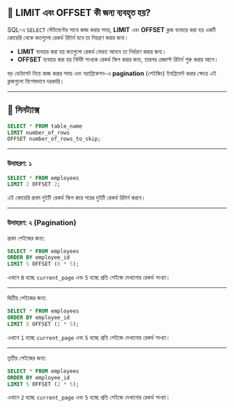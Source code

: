 ## 📌 LIMIT এবং OFFSET কী জন্য ব্যবহৃত হয়?

SQL-এ `SELECT` স্টেটমেন্টের সাথে কাজ করার সময়, **LIMIT** এবং **OFFSET** ক্লজ ব্যবহার করা হয় একটি কোয়েরি থেকে কতগুলো রেকর্ড রিটার্ন হবে তা নিয়ন্ত্রণ করার জন্য।

- **LIMIT** ব্যবহার করা হয় কতগুলো রেকর্ড ফেরত আনবে তা নির্ধারণ করার জন্য।
- **OFFSET** ব্যবহার করা হয় নির্দিষ্ট সংখ্যক রেকর্ড স্কিপ করার জন্য, তারপর রেজাল্ট রিটার্ন শুরু করার আগে।

বড় ডেটাসেট নিয়ে কাজ করার সময় এবং অ্যাপ্লিকেশন-এ **pagination** (পেইজিং) ইমপ্লিমেন্ট করার ক্ষেত্রে এই ক্লজগুলো বিশেষভাবে দরকারি।

---

## 📑 সিনট্যাক্স

```sql
SELECT * FROM table_name
LIMIT number_of_rows
OFFSET number_of_rows_to_skip;
```

---

### উদাহরণ: ১

```sql
SELECT * FROM employees
LIMIT 2 OFFSET 2;
```

এই কোয়েরি প্রথম দুইটি রেকর্ড স্কিপ করে পরের দুইটি রেকর্ড রিটার্ন করবে।

---

### উদাহরণ: ২ (Pagination)

প্রথম পেইজের জন্য:

```sql
SELECT * FROM employees
ORDER BY employee_id
LIMIT 5 OFFSET (0 * 5);
```

এখানে `0` হচ্ছে `current_page` এবং `5` হচ্ছে প্রতি পেইজে দেখানোর রেকর্ড সংখ্যা।

---

দ্বিতীয় পেইজের জন্য:

```sql
SELECT * FROM employees
ORDER BY employee_id
LIMIT 5 OFFSET (1 * 5);
```

এখানে `1` হচ্ছে `current_page` এবং `5` হচ্ছে প্রতি পেইজে দেখানোর রেকর্ড সংখ্যা।

---

তৃতীয় পেইজের জন্য:

```sql
SELECT * FROM employees
ORDER BY employee_id
LIMIT 5 OFFSET (2 * 5);
```

এখানে `2` হচ্ছে `current_page` এবং `5` হচ্ছে প্রতি পেইজে দেখানোর রেকর্ড সংখ্যা।